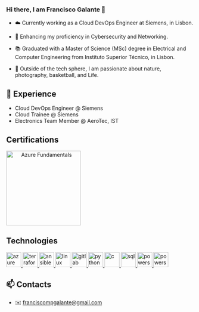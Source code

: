 ### Hi there, I am Francisco Galante 👋

- ☁️ Currently working as a Cloud DevOps Engineer at Siemens, in Lisbon.

- 🌱 Enhancing my proficiency in Cybersecurity and Networking.

- 📚 Graduated with a Master of Science (MSc) degree in Electrical and Computer Engineering from Instituto Superior Técnico, in Lisbon.

- 🌊 Outside of the tech sphere, I am passionate about nature, photography, basketball, and Life.

## 💼 Experience
* Cloud DevOps Engineer @ Siemens
* Cloud Trainee @ Siemens
* Electronics Team Member @ AeroTec, IST

## Certifications
<div align="center">
    <div class="row" style="display:flex">
          <a target="_blank" href="https://www.credly.com/badges/26fa75ab-1f08-4c82-8c4b-cae1bb892ad4/linked_in_profile">
            <img alt="Azure Fundamentals" src="https://images.credly.com/size/340x340/images/be8fcaeb-c769-4858-b567-ffaaa73ce8cf/image.png" width="200" height="200">
          </a>
    </div>
</div>

## Technologies

<p align="left"> 
<a href="https://azure.microsoft.com" target="_blank" rel="noreferrer"> <img src="" alt="azure" width="40" height="40"/> </a>
<a href="https://www.terraform.io/" target="_blank" rel="noreferrer"> <img src="" alt="terraform" width="40" height="40"/> </a>
<a href="https://www.ansible.com/" target="_blank" rel="noreferrer"> <img src="" alt="ansible" width="40" height="40"/> </a>
<a href="https://www.linux.org/" target="_blank" rel="noreferrer"> <img src="" alt="linux" width="40" height="40"/> </a>
<a href="https://gitlab.com/" target="_blank" rel="noreferrer"> <img src="URL_FOR_GITLAB_ICON" alt="gitlab" width="40" height="40"/> </a>
<a href="https://www.python.org" target="_blank" rel="noreferrer"> <img src="" alt="python" width="40" height="40"/> </a>
<a href="https://www.cprogramming.com/" target="_blank" rel="noreferrer"> <img src="" alt="c" width="40" height="40"/> </a>
<a href="https://www.microsoft.com/en-us/sql-server" target="_blank" rel="noreferrer"> <img src="" alt="sql" width="40" height="40"/> </a>
<a href="https://docs.microsoft.com/en-us/powershell/" target="_blank" rel="noreferrer"> <img src="" alt="powershell" width="40" height="40"/> </a>
<a href="https://www.postgresql.org/" target="_blank" rel="noreferrer"> <img src="" alt="powershell" width="40" height="40"/> </a>
</p>

## 📫 Contacts

* ✉️ franciscompgalante@gmail.com

<!--
**franciscompgalante24/franciscompgalante24** is a ✨ _special_ ✨ repository because its `README.md` (this file) appears on your GitHub profile.

Here are some ideas to get you started:

- 🔭 I’m currently working on ...
- 🌱 I’m currently learning ...
- 👯 I’m looking to collaborate on ...
- 🤔 I’m looking for help with ...
- 💬 Ask me about ...
- 📫 How to reach me: ...
- 😄 Pronouns: ...
- ⚡ Fun fact: ...
-->
